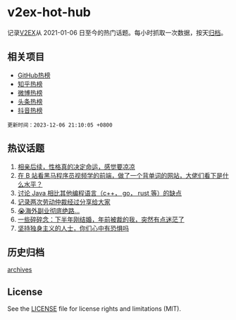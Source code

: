 # v2ex-hot-hub

 记录[V2EX](https://www.v2ex.com/)从 2021-01-06 日至今的热门话题。每小时抓取一次数据，按天[归档](archives)。
 
 ## 相关项目

- [GitHub热榜](https://github.com/lonnyzhang423/github-hot-hub)
- [知乎热榜](https://github.com/lonnyzhang423/zhihu-hot-hub)
- [微博热榜](https://github.com/lonnyzhang423/weibo-hot-hub)
- [头条热榜](https://github.com/lonnyzhang423/toutiao-hot-hub)
- [抖音热榜](https://github.com/lonnyzhang423/douyin-hot-hub)


 `更新时间：2023-12-06 21:10:05 +0800`

## 热议话题

1. [相亲后续，性格真的决定命运，感觉要凉凉](https://www.v2ex.com/t/997941)
1. [在 B 站看黑马程序员视频学的前端，做了一个背单词的网站，大佬们看下是什么水平？](https://www.v2ex.com/t/997978)
1. [讨论 Java 相比其他编程语言（c++， go， rust 等）的缺点](https://www.v2ex.com/t/997966)
1. [记录两次劳动仲裁经过分享给大家](https://www.v2ex.com/t/997974)
1. [😭海外副业彻底绝路...](https://www.v2ex.com/t/997957)
1. [一些碎碎念：下半年刚结婚，年前被裁的我，突然有点迷茫了](https://www.v2ex.com/t/998024)
1. [坚持独身主义的人士，你们心中有恐惧吗](https://www.v2ex.com/t/998051)

## 历史归档

[archives](archives)

## License

See the [LICENSE](LICENSE) file for license rights and limitations (MIT).
